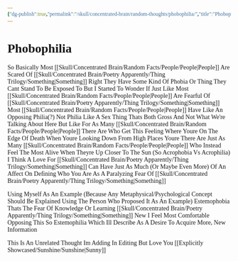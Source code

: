 ```yaml
---
{"dg-publish":true,"permalink":"/skull/concentrated-brain/random-thoughts/phobophilia/","title":"Phobophilia","dgShowLocalGraph":false}
---
```


<style id="Force_Custom_Fonts" type="text/css">@font-face{font-style:normal;font-family:"Merriweather";src:local("Merriweather")}@font-face{font-style:bolder;font-family:"Merriweather";src:local("Merriweather")}@font-face{font-style:normal;font-family:"Merriweather";src:local("Merriweather");unicode-range:U+0-FF,U+2E80-9FFF,U+F900-FAFF,U+FE30-FE4F,U+20000-2FA1F}@font-face{font-style:bolder;font-family:"Merriweather";src:local("Merriweather");unicode-range:U+0-FF,U+2E80-9FFF,U+F900-FAFF,U+FE30-FE4F,U+20000-2FA1F}@font-face{font-style:normal;font-family:"Merriweather";src:local("Merriweather");unicode-range:U+0-FF}@font-face{font-style:bolder;font-family:"Merriweather";src:local("Merriweather");unicode-range:U+0-FF}:not(pre):not(code):not(textarea):not(tt):not(kbd):not(samp):not(var){font-family:"Merriweather"!important}pre,code,textarea,tt,kbd,samp,var{font-family:monospace!important}pre *,code *,textarea *,tt *,kbd *,samp *,var *{font-family:monospace!important}</style>
# Phobophilia

So Basically Most [[Skull/Concentrated Brain/Random Facts/People/People\|People]] Are Scared Of [[Skull/Concentrated Brain/Poetry Apparently/Thing Trilogy/Something\|Something]] Right
They Have Some Kind Of Phobia Or Thing They Cant Stand To Be Exposed To But I Started To Wonder If Just Like Most [[Skull/Concentrated Brain/Random Facts/People/People\|People]] Are Fearful Of [[Skull/Concentrated Brain/Poetry Apparently/Thing Trilogy/Something\|Something]] Most [[Skull/Concentrated Brain/Random Facts/People/People\|People]] Have Like An Opposing Philia(?)
Not Philia Like A Sex Thing Thats Both Gross And Not What We're Talking About Here But Like For As Many [[Skull/Concentrated Brain/Random Facts/People/People\|People]] There Are Who Get This Feeling Where Youre On The Edge Of Death When Youre Looking Down From High Places Youre There Are Just As Many [[Skull/Concentrated Brain/Random Facts/People/People\|People]] Who Instead Feel The Most Alive When Theyre Up Closer To The Sun
(So Acrophobia Vs Acrophilia)
I Think A Love For [[Skull/Concentrated Brain/Poetry Apparently/Thing Trilogy/Something\|Something]] Can Have Just As Much (Or Maybe Even More) Of An Affect On Defining Who You Are As A Paralyzing Fear Of [[Skull/Concentrated Brain/Poetry Apparently/Thing Trilogy/Something\|Something]]

Using Myself As An Example (Because Any Metaphysical/Psychological Concept Should Be Explained Using The Person Who Proposed It As An Example)
Estemophobia
Thats The Fear Of Knowledge Or Learning [[Skull/Concentrated Brain/Poetry Apparently/Thing Trilogy/Something\|Something]] New
I Feel Most Comfortable Opposing This So Estemophilia
Which Ill Describe As A Desire To Acquire More, New Information

This Is An Unrelated Thought Im Adding In Editing But Love You [[Explicitly Showcased/Sunshine/Sunshine\|Sunny]]